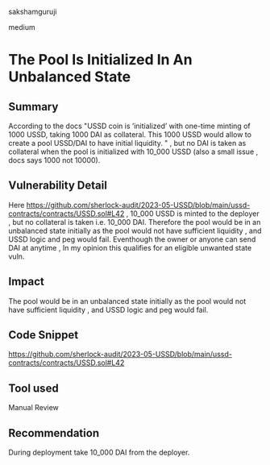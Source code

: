 sakshamguruji

medium

# The Pool Is Initialized In An Unbalanced State

## Summary

According to the docs "USSD coin is ’initialized’ with one-time minting of 1000 USSD, taking 1000
DAI as collateral. This 1000 USSD would allow to create a pool USSD/DAI to
have initial liquidity. "  , but no DAI is taken as collateral when the pool is initialized with 10_000 USSD (also a small issue , docs says 1000 not 10000).

## Vulnerability Detail

Here https://github.com/sherlock-audit/2023-05-USSD/blob/main/ussd-contracts/contracts/USSD.sol#L42  , 10_000
USSD is minted to the deployer , but no collateral is taken i.e. 10_000 DAI. 
Therefore the pool would be in an unbalanced state initially as the pool would not have sufficient liquidity , and USSD logic and peg would fail. 
Eventhough the owner or anyone can send DAI at anytime , In my opinion this qualifies for an eligible unwanted state vuln.

## Impact

The pool would be in an unbalanced state initially as the pool would not have sufficient liquidity , and USSD logic and peg would fail. 

## Code Snippet

https://github.com/sherlock-audit/2023-05-USSD/blob/main/ussd-contracts/contracts/USSD.sol#L42

## Tool used

Manual Review

## Recommendation

During deployment take 10_000 DAI from the deployer.